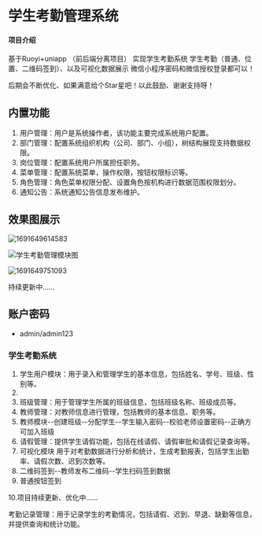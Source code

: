 
# 学生考勤管理系统

#### 项目介绍
基于Ruoyi+uniapp （前后端分离项目） 实现学生考勤系统
学生考勤（普通、位置、二维码签到）、以及可视化数据展示
微信小程序密码和微信授权登录都可以！

后期会不断优化、如果满意给个Star星吧！以此鼓励、谢谢支持呀！


## 内置功能

1.  用户管理：用户是系统操作者，该功能主要完成系统用户配置。
2.  部门管理：配置系统组织机构（公司、部门、小组），树结构展现支持数据权限。
3.  岗位管理：配置系统用户所属担任职务。
4.  菜单管理：配置系统菜单，操作权限，按钮权限标识等。
5. 角色管理：角色菜单权限分配、设置角色按机构进行数据范围权限划分。
6. 通知公告：系统通知公告信息发布维护。

 
## 效果图展示
![1691649614583](https://github.com/yeshuang2/student-attendance-management/assets/65081283/aba9b494-621b-46aa-ae8c-956385776c25)

![学生考勤管理模块图](https://github.com/yeshuang2/student-attendance-management/assets/65081283/4cf8b6b5-5000-4f39-b715-e784c9bbbbbd)

![1691649751093](https://github.com/yeshuang2/student-attendance-management/assets/65081283/50b068da-872a-4226-96db-91975a2a4b3a)



持续更新中......

## 账户密码
- admin/admin123 

### 学生考勤系统
1. 学生用户模块：用于录入和管理学生的基本信息，包括姓名、学号、班级、性别等。
2. 
3. 班级管理：用于管理学生所属的班级信息，包括班级名称、班级成员等。
4. 教师管理：对教师信息进行管理，包括教师的基本信息、职务等。
5.  教师模块--创建班级--分配学生--学生输入密码--校验老师设置密码--正确方可加入班级
6. 请假管理：提供学生请假功能，包括在线请假、请假审批和请假记录查询等。
7. 可视化模块 用于对考勤数据进行分析和统计，生成考勤报表，包括学生出勤率、请假次数、迟到次数等。
8. 二维码签到--教师发布二维码--学生扫码签到数据
9. 普通按钮签到

10.项目持续更新、优化中......

考勤记录管理：用于记录学生的考勤情况，包括请假、迟到、早退、缺勤等信息，并提供查询和统计功能。

